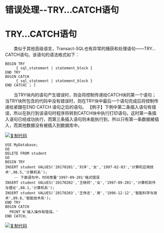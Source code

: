 # 错误处理--TRY…CATCH语句

# TRY…CATCH语句

 

　　类似于其他高级语言，Transact-SQL也有异常的捕获和处理语句——TRY…CATCH语句。该语句的语法格式如下：

```
BEGIN TRY
     { sql_statement | statement_block }
END TRY
BEGIN CATCH
     { sql_statement | statement_block }
END CATCH[ ; ]
```

 

　　当TRY块内的语句产生错误时，则会将控制传递给CATCH块的第一个语句；当TRY块所包含的代码中没有错误时，则在TRY块中最后一个语句完成后将控制传递给紧跟在END CATCH 语句之后的语句。
 【例子】下例中第二条插入语句有错误，所以在执行到该语句时程序将转到CATCH块中执行打印语句。这时第一条插入语句已经成功执行，而第三条插入语句则未能执行到，所以只有第一条数据被插入，而其他数据没有被插入到数据库中。

[![复制代码](https://common.cnblogs.com/images/copycode.gif)](javascript:void(0);)

```
USE MyDatabase;
GO
DELETE FROM student
GO
BEGIN TRY
INSERT student VALUES('20170201','刘洋','女','1997-02-03','计算机应用技术',98.5,'计算机系');
    -- 下面语句中，时间常量'1997-09-201'格式错误
INSERT student VALUES('20170202','王晓珂','女','1997-09-201','计算机软件与理论',88.1,'计算机系');
INSERT student VALUES('20170203','王伟志','男','1996-12-12','智能科学与技术',89.8,'智能技术系');
END TRY
BEGIN CATCH
  PRINT N'插入操作有错误。'
END CATCH;
```

[![复制代码](https://common.cnblogs.com/images/copycode.gif)](javascript:void(0);)

 